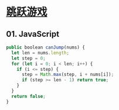 # [跳跃游戏](https://leetcode-cn.com/problems/jump-game/)

##  01. JavaScript
```js
public boolean canJump(nums) {
  let len = nums.length;
  let step = 0;
  for (let i = 0; i < len; i++) {
    if (i <= step) {
      step = Math.max(step, i + nums[i]);
      if (step >= len - 1) return true;
    }
  }
  return false;
}
```
